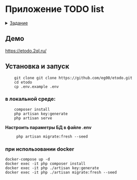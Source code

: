 # **Приложение TODO list**
<details>

**Описание**

Ваша задача - разработать web приложение, пользователь которого сможет планировать свою деятельность и контролировать работу своих подчиненных при помощи механизма управления задачами.

**Сущности**

Задача обладает следующим набором атрибутов:

- Заголовок
- Описание
- Датаокончания
- Датасоздания
- Датаобновления
- Приоритет (высокий, средний, низкий)
- Статус (квыполнению, выполняется, выполнена, отменена)
- Создатель - пользователь
- Ответственный - пользователь

Пользователь:

- Имя
- Фамилия
- Отчество
- Логин
- Пароль
- Руководитель - пользователь

**Описание системы**

**Страница авторизации**

При любой попытке доступа к системе пользователю сперва требуется пройти процесс авторизации.

На странице авторизации отобразите форму с двумя текстовыми полями: логином и паролем, после ввода которых при успешной проверке пользователь перенаправляется на страницу с задачами.

При неуспешной попытке авторизации отобразите на странице одну из возможных ошибок: пользователя с таким логином не существует, пользователь ввел не верный пароль.

**Страница с задачами**

На странице с задачами отобразите список задач со следующими возможностями отображения:

- С группировкой по дате завершения: задачи авторизованного пользователя на сегодня, на неделю, на будущее (больше чем нанеделю)
- С группировкой по ответственным (режим просмотра для руководителя)
- Без группировок: список всех задач, отсортированных по дате последнего обновления

Заголовки незавершенных задач с датой окончания &lt; текущая дата отображаются красным цветом. Заголовки завершенных задач отображаются зеленым цветом. Остальные - серым.

В списке для каждой задачи отобразите: заголовок, приоритет, датуокончания, ответственного, статус

При клике на задачу открывается модальное окно с возможностью редактирования атрибутов выбранной задачи.

На странице также присутствует кнопка &quot;Новая задача&quot; при нажатии на которую открывается всё тоже модальное окно с возможностью создания новой задачи.

**Требования**

- пароли пользователей нельзя хранить в незашифрованном виде;
- пользователь может получить доступ к приложению только после авторизации;
- Язык программирования - PHP или node.js;
- все сущности должны храниться в реляционной бд: mysql, postgresql или другой;
- пользователи не могут изменять атрибуты задач, созданных их руководителями, кроме статуса;
- пользователь не может указать в качестве ответственного задачи другого пользователя, который не является его подчиненным;
- решение нужно предоставить в виде исходного кода залитого на github;
- есть миграции и инструкция по их запуску;
- для сборки фронта используются препроцессоры и/или сборщики для CSS и JS: webpack или другое.

**Будет плюсом, если**

- вы воспользуетесь библиотеками и/или фреймворками;
- вы развернете приложение на какой-нибудь платформе для демонстрации. Например на [heroku](https://www.heroku.com/).

<summary><ins>Задание</ins></summary>
</details>


## Демо

https://etodo.2ql.ru/

## Установка и запуск

```shell
    git clone git clone https://github.com/eg00/etodo.git
    cd etodo
	cp .env.example .env
```

### в локальной среде:

```shell
    composer install
    php artisan key:generate
	php artisan serve
```
**Настроить параметры БД в файле .env** 

```shell
     php artisan migrate:fresh --seed
```

### при использовании docker
```shell
docker-compose up -d
docker exec -it php composer install
docker exec -it php ./artisan key:generate
docker exec -it php ./artisan migrate:fresh --seed
```

